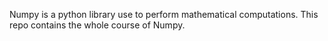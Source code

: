 Numpy is a python library use to perform mathematical computations. This repo contains the whole course of Numpy.
